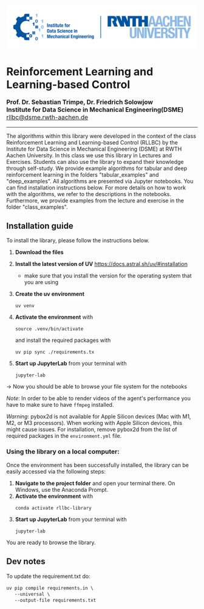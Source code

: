 ![DSME-logo](./class_examples/img/DSME_logo.png)

#  Reinforcement Learning and Learning-based Control

<p style="font-size:12pt";> 
<b> Prof. Dr. Sebastian Trimpe, Dr. Friedrich Solowjow </b><br>
<b> Institute for Data Science in Mechanical Engineering(DSME) </b><br>
<a href = "mailto:rllbc@dsme.rwth-aachen.de">rllbc@dsme.rwth-aachen.de</a><br>
</p>

---
The algorithms within this library were developed in the context of the class Reinforcement Learning and Learning-based Control (RLLBC) by the Institute for Data Science in Mechanical Engineering (DSME) at RWTH Aachen University. In this class we use this library in Lectures and Exercises. Students can also use the library to expand their knowledge through self-study. We provide example algorithms for tabular and deep reinforcement learning in the folders "tabular_examples" and "deep_examples". All algorithms are presented via Jupyter notebooks. You can find installation instructions below. For more details on how to work with the algorithms, we refer to the descriptions in the notebooks. Furthermore, we provide examples from the lecture and exercise in the folder "class_examples".

## Installation guide

To install the library, please follow the instructions below.

1. **Download the files**

1. **Install the latest version of UV** https://docs.astral.sh/uv/#installation
   - make sure that you install the version for the operating system that you are using

2. **Create the uv environment**
      ```setup 
      uv venv
      ```
3. **Activate the environment** with 
   ```setup 
   source .venv/bin/activate
   ```
   and install the required packages with
   ```setup
   uv pip sync ./requirements.tx
    ```
4. **Start up JupyterLab** from your terminal with
   ```setup 
   jupyter-lab
   ```

&rarr; Now you should be able to browse your file system for the notebooks

*Note*: In order to be able to render videos of the agent's performance you have to make sure to have `ffmpeg` installed.

*Warning*: pybox2d is not available for Apple Silicon devices (Mac with M1, M2, or M3 processors). When working with Apple Silicon devices, this might cause issues. For installation, remove pybox2d from the list of required packages in the `environment.yml` file.

### Using the library on a local computer:
Once the environment has been successfully installed, the library can be easily accessed via the following steps:
1. **Navigate to the project folder** and open your terminal there. On Windows, use the Anaconda Prompt.
2. **Activate the environment** with 
   ```setup 
   conda activate rllbc-library
   ```
3. **Start up JupyterLab** from your terminal with
   ```setup 
   jupyter-lab
   ```
You are ready to browse the library.


## Dev notes

To update the requirement.txt do:
```setup
uv pip compile requirements.in \
   --universal \
   --output-file requirements.txt
```
